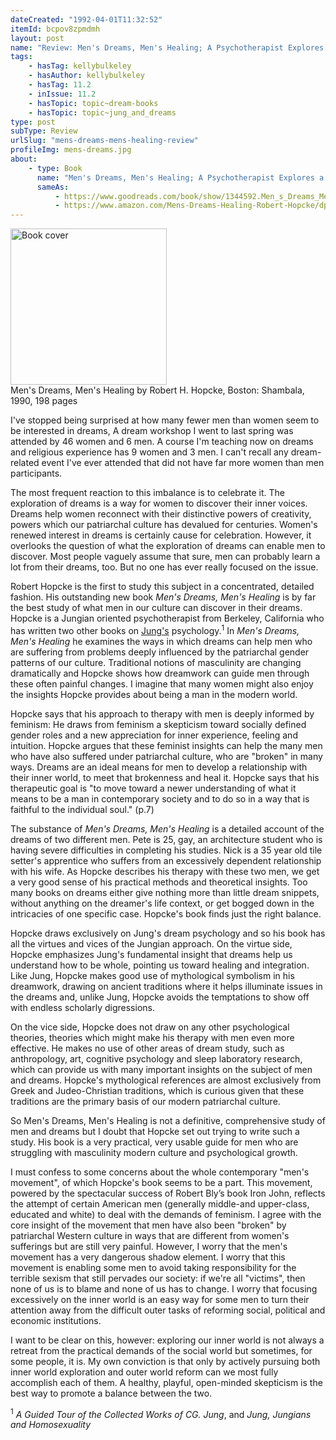 ```yaml
---
dateCreated: "1992-04-01T11:32:52"
itemId: bcpov8zpmdmh
layout: post
name: "Review: Men's Dreams, Men's Healing; A Psychotherapist Explores a New View of Masculinity Through Jungian Dreamwork"
tags:
    - hasTag: kellybulkeley
    - hasAuthor: kellybulkeley
    - hasTag: 11.2
    - inIssue: 11.2
    - hasTopic: topic~dream-books
    - hasTopic: topic~jung_and_dreams
type: post
subType: Review
urlSlug: "mens-dreams-mens-healing-review"
profileImg: mens-dreams.jpg
about:
    - type: Book
      name: "Men's Dreams, Men's Healing; A Psychotherapist Explores a New View of Masculinity Through Jungian Dreamwork"
      sameAs:
          - https://www.goodreads.com/book/show/1344592.Men_s_Dreams_Men_s_Healing
          - https://www.amazon.com/Mens-Dreams-Healing-Robert-Hopcke/dp/0877735611
---
```


<a href="https://www.amazon.com/Mens-Dreams-Healing-Robert-Hopcke/dp/0877735611">
<img src="../images/mens-dreams.jpg" width="250px" height="auto" alt="Book cover"/></a><!--nopreview--><div class="caption">Men's Dreams, Men's Healing by Robert H. Hopcke, Boston: Shambala, 1990, 198 pages</div><!--/nopreview-->

I've stopped being surprised at how many fewer men than women seem to be interested in dreams, A dream workshop I went to last spring was attended by 46 women and 6 men. A course I'm teaching now on dreams and religious experience has 9 women and 3 men. I can't recall any dream-related event I've ever attended that did not have far more women than men participants.

The most frequent reaction to this imbalance is to celebrate it. The exploration of dreams is a way for women to discover their inner voices. Dreams help women reconnect with their distinctive powers of creativity, powers which our patriarchal culture has devalued for centuries. Women's renewed interest in dreams is certainly cause for celebration. However, it overlooks the question of what the exploration of dreams can enable men to discover. Most people vaguely assume that sure, men can probably learn a lot from their dreams, too. But no one has ever really focused on the issue.

Robert Hopcke is the first to study this subject in a concentrated, detailed fashion. His outstanding new book _Men's Dreams, Men's Healing_ is by far the best study of what men in our culture can discover in their dreams. Hopcke is a Jungian oriented psychotherapist from Berkeley, California who has written two other books on [Jung's](../topic~jung_and_dreams) psychology.<sup>1</sup> In _Men's Dreams, Men's Healing_ he examines the ways in which dreams can help men who are suffering from problems deeply influenced by the patriarchal gender patterns of our culture. Traditional notions of masculinity are changing dramatically and Hopcke shows how dreamwork can guide men through these often painful changes. I imagine that many women might also enjoy the insights Hopcke provides about being a man in the modern world.

Hopcke says that his approach to therapy with men is deeply informed by feminism: He draws from feminism a skepticism toward socially defined gender roles and a new appreciation for inner experience, feeling and intuition. Hopcke argues that these feminist insights can help the many men who have also suffered under patriarchal culture, who are "broken" in many ways. Dreams are an ideal means for men to develop a relationship with their inner world, to meet that brokenness and heal it. Hopcke says that his therapeutic goal is "to move toward a newer understanding of what it means to be a man in contemporary society and to do so in a way that is faithful to the individual soul." (p.7)

The substance of _Men's Dreams, Men's Healing_ is a detailed account of the dreams of two different men. Pete is 25, gay, an architecture student who is having severe difficulties in completing his studies. Nick is a 35 year old tile setter's apprentice who suffers from an excessively dependent relationship with his wife. As Hopcke describes his therapy with these two men, we get a very good sense of his practical methods and theoretical insights. Too many books on dreams either give nothing more than little dream snippets, without anything on the dreamer's life context, or get bogged down in the intricacies of one specific case. Hopcke's book finds just the right balance.

Hopcke draws exclusively on Jung's dream psychology and so his book has all the virtues and vices of the Jungian approach. On the virtue side, Hopcke emphasizes Jung's fundamental insight that dreams help us understand how to be whole, pointing us toward healing and integration. Like Jung, Hopcke makes good use of mythological symbolism in his dreamwork, drawing on ancient traditions where it helps illuminate issues in the dreams and, unlike Jung, Hopcke avoids the temptations to show off with endless scholarly digressions.

On the vice side, Hopcke does not draw on any other psychological theories, theories which might make his therapy with men even more effective. He makes no use of other areas of dream study, such as anthropology, art, cognitive psychology and sleep laboratory research, which can provide us with many important insights on the subject of men and dreams. Hopcke's mythological references are almost exclusively from Greek and Judeo-Christian traditions, which is curious given that these traditions are the primary basis of our modern patriarchal culture.

So Men's Dreams, Men's Healing is not a definitive, comprehensive study of men and dreams but I doubt that Hopcke set out trying to write such a study. His book is a very practical, very usable guide for men who are struggling with masculinity modern culture and psychological growth.

I must confess to some concerns about the whole contemporary "men's movement", of which Hopcke's book seems to be a part. This movement, powered by the spectacular success of Robert Bly’s book Iron John, reflects the attempt of certain American men (generally middle-and upper-class, educated and white) to deal with the demands of feminism. I agree with the core insight of the movement that men have also been "broken" by patriarchal Western culture in ways that are different from women's sufferings but are still very painful. However, I worry that the men's movement has a very dangerous shadow element. I worry that this movement is enabling some men to avoid taking responsibility for the terrible sexism that still pervades our society: if we're all "victims", then none of us is to blame and none of us has to change. I worry that focusing excessively on the inner world is an easy way for some men to turn their attention away from the difficult outer tasks of reforming social, political and economic institutions.

I want to be clear on this, however: exploring our inner world is not always a retreat from the practical demands of the social world but sometimes, for some people, it is. My own conviction is that only by actively pursuing both inner world exploration and outer world reform can we most fully accomplish each of them. A healthy, playful, open-minded skepticism is the best way to promote a balance between the two.

<sup>1</sup> <i>A Guided Tour of the Collected Works of CG. Jung</i>, and <i>Jung, Jungians and Homosexuality</i>
